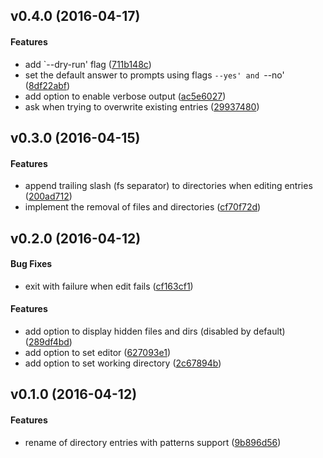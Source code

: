 <a name=""></a>
##  v0.4.0 (2016-04-17)


#### Features

*   add `--dry-run' flag ([711b148c](https://gitlab.com/smaximov/ded/commit/711b148c124d88abeb06f66e5a0e4082575a6884))
*   set the default answer to prompts using flags `--yes' and `--no' ([8df22abf](https://gitlab.com/smaximov/ded/commit/8df22abfc285209dda0c632f52f2b568eb7b4f6b))
*   add option to enable verbose output ([ac5e6027](https://gitlab.com/smaximov/ded/commit/ac5e6027d8128917ff045bd95ec834bf91c77ed9))
*   ask when trying to overwrite existing entries ([29937480](https://gitlab.com/smaximov/ded/commit/29937480a63940d6a0eb90980188409b1dd5f589))



<a name=""></a>
##  v0.3.0 (2016-04-15)


#### Features

*   append trailing slash (fs separator) to directories when editing entries ([200ad712](https://gitlab.com/smaximov/ded/commit/200ad712d02ac48ed2b0c3d98efa6fecfd932bb5))
*   implement the removal of files and directories ([cf70f72d](https://gitlab.com/smaximov/ded/commit/cf70f72d888c5e168f95c5c10e07428be7964df5))



<a name=""></a>
##  v0.2.0 (2016-04-12)


#### Bug Fixes

*   exit with failure when edit fails ([cf163cf1](https://gitlab.com/smaximov/ded/commit/cf163cf176d4f4c7e2bd5d193507a050af6211de))

#### Features

*   add option to display hidden files and dirs (disabled by default) ([289df4bd](https://gitlab.com/smaximov/ded/commit/289df4bdd49993142a4895ff6a2a111f7642737d))
*   add option to set editor ([627093e1](https://gitlab.com/smaximov/ded/commit/627093e1eabb5b693d50cc117a39072de5f96a8b))
*   add option to set working directory ([2c67894b](https://gitlab.com/smaximov/ded/commit/2c67894b26dbce6bef632cd7f8458c345d3c2db7))



<a name=""></a>
##  v0.1.0 (2016-04-12)


#### Features

*   rename of directory entries with patterns support ([9b896d56](https://gitlab.com/smaximov/ded/commit/9b896d56744d2307519d85e8385a5d6be4e8fba9))



